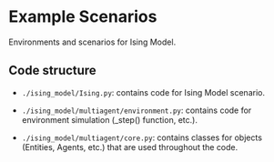 # Example Scenarios

Environments and scenarios for Ising Model.

## Code structure

- `./ising_model/Ising.py`: contains code for Ising Model scenario.

- `./ising_model/multiagent/environment.py`: contains code for environment simulation (_step() function, etc.).

- `./ising_model/multiagent/core.py`: contains classes for objects (Entities, Agents, etc.) that are used throughout the code.